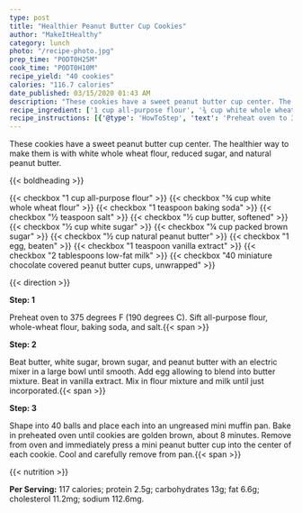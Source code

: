 ```yaml
---
type: post
title: "Healthier Peanut Butter Cup Cookies"
author: "MakeItHealthy"
category: lunch
photo: "/recipe-photo.jpg"
prep_time: "P0DT0H25M"
cook_time: "P0DT0H10M"
recipe_yield: "40 cookies"
calories: "116.7 calories"
date_published: 03/15/2020 01:43 AM
description: "These cookies have a sweet peanut butter cup center. The healthier way to make them is with white whole wheat flour, reduced sugar, and natural peanut butter."
recipe_ingredient: ['1 cup all-purpose flour', '¾ cup white whole wheat flour', '1 teaspoon baking soda', '½ teaspoon salt', '½ cup butter, softened', '½ cup white sugar', '¼ cup packed brown sugar', '½ cup natural peanut butter', '1 egg, beaten', '1 teaspoon vanilla extract', '2 tablespoons low-fat milk', '40 miniature chocolate covered peanut butter cups, unwrapped']
recipe_instructions: [{'@type': 'HowToStep', 'text': 'Preheat oven to 375 degrees F (190 degrees C). Sift all-purpose flour, whole-wheat flour, baking soda, and salt.\n'}, {'@type': 'HowToStep', 'text': 'Beat butter, white sugar, brown sugar, and peanut butter with an electric mixer in a large bowl until smooth. Add egg allowing to blend into butter mixture. Beat in vanilla extract. Mix in flour mixture and milk until just incorporated.\n'}, {'@type': 'HowToStep', 'text': 'Shape into 40 balls and place each into an ungreased mini muffin pan. Bake in preheated oven until cookies are golden brown, about 8 minutes. Remove from oven and immediately press a mini peanut butter cup into the center of each cookie. Cool and carefully remove from pan.\n'}]
---
```


These cookies have a sweet peanut butter cup center. The healthier way to make them is with white whole wheat flour, reduced sugar, and natural peanut butter. 

{{< boldheading >}}

{{< checkbox "1 cup all-purpose flour" >}}
{{< checkbox "¾ cup white whole wheat flour" >}}
{{< checkbox "1 teaspoon baking soda" >}}
{{< checkbox "½ teaspoon salt" >}}
{{< checkbox "½ cup butter, softened" >}}
{{< checkbox "½ cup white sugar" >}}
{{< checkbox "¼ cup packed brown sugar" >}}
{{< checkbox "½ cup natural peanut butter" >}}
{{< checkbox "1  egg, beaten" >}}
{{< checkbox "1 teaspoon vanilla extract" >}}
{{< checkbox "2 tablespoons low-fat milk" >}}
{{< checkbox "40  miniature chocolate covered peanut butter cups, unwrapped" >}}


{{< direction >}}

**Step: 1**

Preheat oven to 375 degrees F (190 degrees C). Sift all-purpose flour, whole-wheat flour, baking soda, and salt.{{< span >}}

**Step: 2**

Beat butter, white sugar, brown sugar, and peanut butter with an electric mixer in a large bowl until smooth. Add egg allowing to blend into butter mixture. Beat in vanilla extract. Mix in flour mixture and milk until just incorporated.{{< span >}}

**Step: 3**

Shape into 40 balls and place each into an ungreased mini muffin pan. Bake in preheated oven until cookies are golden brown, about 8 minutes. Remove from oven and immediately press a mini peanut butter cup into the center of each cookie. Cool and carefully remove from pan.{{< span >}}

{{< nutrition >}}

**Per Serving:** 117 calories; protein 2.5g; carbohydrates 13g; fat 6.6g; cholesterol 11.2mg; sodium 112.6mg.